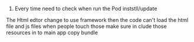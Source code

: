 1. Every time need to check when run the Pod inststll/update

The Html edtor change to use framework then the code can't load the html file and js files
when people touch those make sure in clude those resources in to main app copy bundle

